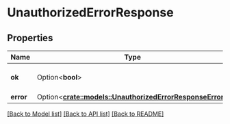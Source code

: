 # UnauthorizedErrorResponse

## Properties

Name | Type | Description | Notes
------------ | ------------- | ------------- | -------------
**ok** | Option<**bool**> |  | [optional][default to false]
**error** | Option<[**crate::models::UnauthorizedErrorResponseError**](UnauthorizedErrorResponse_error.md)> |  | [optional]

[[Back to Model list]](../README.md#documentation-for-models) [[Back to API list]](../README.md#documentation-for-api-endpoints) [[Back to README]](../README.md)


